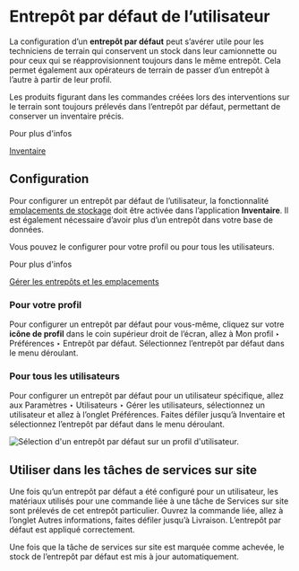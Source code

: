 # Entrepôt par défaut de l’utilisateur

La configuration d’un **entrepôt par défaut** peut s’avérer utile pour les
techniciens de terrain qui conservent un stock dans leur camionnette ou pour
ceux qui se réapprovisionnent toujours dans le même entrepôt. Cela permet
également aux opérateurs de terrain de passer d’un entrepôt à l’autre à partir
de leur profil.

Les produits figurant dans les commandes créées lors des interventions sur le
terrain sont toujours prélevés dans l’entrepôt par défaut, permettant de
conserver un inventaire précis.

Pour plus d'infos

[Inventaire](../../inventory_and_mrp/inventory.html)

## Configuration

Pour configurer un entrepôt par défaut de l’utilisateur, la fonctionnalité
[emplacements de
stockage](../../inventory_and_mrp/inventory/warehouses_storage/inventory_management/warehouses_locations.html)
doit être activée dans l’application **Inventaire**. Il est également
nécessaire d’avoir plus d’un entrepôt dans votre base de données.

Vous pouvez le configurer pour votre profil ou pour tous les utilisateurs.

Pour plus d'infos

[Gérer les entrepôts et les
emplacements](../../inventory_and_mrp/inventory/warehouses_storage/inventory_management/warehouses_locations.html)

### Pour votre profil

Pour configurer un entrepôt par défaut pour vous-même, cliquez sur votre
**icône de profil** dans le coin supérieur droit de l’écran, allez à Mon
profil ‣ Préférences ‣ Entrepôt par défaut. Sélectionnez l’entrepôt par défaut
dans le menu déroulant.

### Pour tous les utilisateurs

Pour configurer un entrepôt par défaut pour un utilisateur spécifique, allez
aux Paramètres ‣ Utilisateurs ‣ Gérer les utilisateurs, sélectionnez un
utilisateur et allez à l’onglet Préférences. Faites défiler jusqu’à Inventaire
et sélectionnez l’entrepôt par défaut dans le menu déroulant.

![Sélection d'un entrepôt par défaut sur un profil
d'utilisateur.](../../../_images/user-default.png)

## Utiliser dans les tâches de services sur site

Une fois qu’un entrepôt par défaut a été configuré pour un utilisateur, les
matériaux utilisés pour une commande liée à une tâche de Services sur site
sont prélevés de cet entrepôt particulier. Ouvrez la commande liée, allez à
l’onglet Autres informations, faites défiler jusqu’à Livraison. L’entrepôt par
défaut est appliqué correctement.

Une fois que la tâche de services sur site est marquée comme achevée, le stock
de l’entrepôt par défaut est mis à jour automatiquement.

